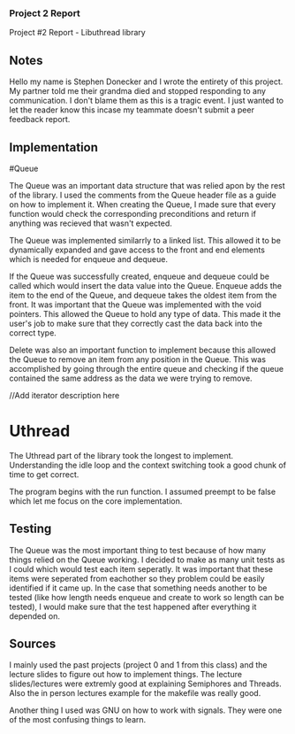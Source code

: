 ### Project 2 Report

Project #2 Report - Libuthread library

## Notes

Hello my name is Stephen Donecker and I wrote the entirety of this project.
My partner told me their grandma died and stopped responding to any
communication. I don't blame them as this is a tragic event. I just wanted to
let the reader know this incase my teammate doesn't submit a peer feedback
report.

## Implementation

#Queue

The Queue was an important data structure that was relied apon by the rest of
the library. I used the comments from the Queue header file as a guide on how
to implement it. When creating the Queue, I made sure that every function would
check the corresponding preconditions and return if anything was recieved that
wasn't expected. 

The Queue was implemented similarrly to a linked list. This allowed it to be
dynamically expanded and gave access to the front and end elements
which is needed for enqueue and dequeue.

If the Queue was successfully created, enqueue and dequeue could be
called which would insert the data value into the Queue. Enqueue adds the item
to the end of the Queue, and dequeue takes the oldest item from the front. It
was important that the Queue was implemented with the void pointers. This
allowed the Queue to hold any type of data. This made it the user's job to
make sure that they correctly cast the data back into the correct type.

Delete was also an important function to implement because this allowed the
Queue to remove an item from any position in the Queue. This was accomplished
by going through the entire queue and checking if the queue contained the same
address as the data we were trying to remove.

//Add iterator description here

# Uthread

The Uthread part of the library took the longest to implement. Understanding
the idle loop and the context switching took a good chunk of time to get
correct.

The program begins with the run function. I assumed preempt to be false which
let me focus on the core implementation.





## Testing

The Queue was the most important thing to test because of how many things
relied on the Queue working. I decided to make as many unit tests as I could
which would test each item seperatly. It was important that these items were
seperated from eachother so they problem could be easily identified if it came
up. In the case that something needs another to be tested (like how length
needs enqueue and create to work so length can be tested), I would make sure
that the test happened after everything it depended on.

## Sources

I mainly used the past projects (project 0 and 1 from this class) and the 
lecture slides to figure out how to implement things. The lecture 
slides/lectures were extremly good at explaining Semiphores and Threads. Also
the in person lectures example for the makefile was really good.

Another thing I used was GNU on how to work with signals. They were one of the
most confusing things to learn.